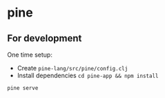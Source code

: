 # pine

## For development

One time setup:

- Create `pine-lang/src/pine/config.clj`
- Install dependencies `cd pine-app && npm install`

```
pine serve
```
